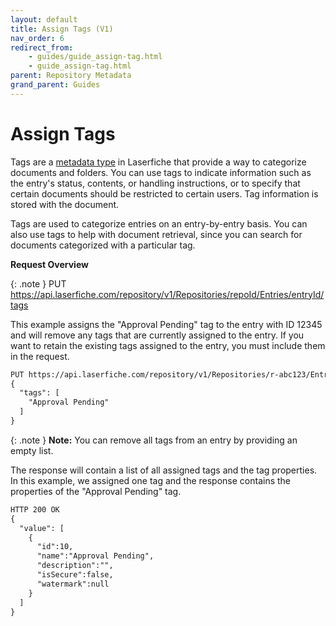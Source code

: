 ```yaml
---
layout: default
title: Assign Tags (V1)
nav_order: 6
redirect_from:
    - guides/guide_assign-tag.html
    - guide_assign-tag.html
parent: Repository Metadata
grand_parent: Guides
---
```

<!--Copyright (c) Laserfiche.
Licensed under the MIT License. See LICENSE in the project root for license information.-->
   
# Assign Tags

Tags are a [metadata type](https://doc.laserfiche.com/laserfiche.documentation/en-us/Default.htm#Tags.htm) in Laserfiche that provide a way to categorize documents and folders. You can use tags to indicate information such as the entry's status, contents, or handling instructions, or to specify that certain documents should be restricted to certain users. Tag information is stored with the document.

Tags are used to categorize entries on an entry-by-entry basis. You can also use tags to help with document retrieval, since you can search for documents categorized with a particular tag.

**Request Overview**

{: .note }
PUT https://api.laserfiche.com/repository/v1/Repositories/repoId/Entries/entryId/tags


This example assigns the "Approval Pending" tag to the entry with ID 12345 and will remove any tags that are currently assigned to the entry. If you want to retain the existing tags assigned to the entry, you must include them in the request.

```xml
PUT https://api.laserfiche.com/repository/v1/Repositories/r-abc123/Entries/12345/tags
{
  "tags": [
    "Approval Pending"
  ]
}
```
{: .note }
**Note:** You can remove all tags from an entry by providing an empty list.

The response will contain a list of all assigned tags and the tag properties. In this example, we assigned one tag and the response contains the properties of the "Approval Pending" tag.

```xml
HTTP 200 OK
{
  "value": [
    {
      "id":10,
      "name":"Approval Pending",
      "description":"",
      "isSecure":false,
      "watermark":null
    }
  ]
}
```